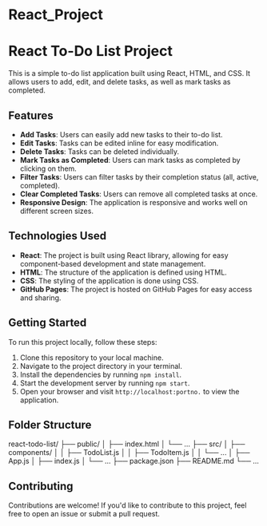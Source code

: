 # React_Project
# React To-Do List Project

This is a simple to-do list application built using React, HTML, and CSS. It allows users to add, edit, and delete tasks, as well as mark tasks as completed.

## Features

- **Add Tasks**: Users can easily add new tasks to their to-do list.
- **Edit Tasks**: Tasks can be edited inline for easy modification.
- **Delete Tasks**: Tasks can be deleted individually.
- **Mark Tasks as Completed**: Users can mark tasks as completed by clicking on them.
- **Filter Tasks**: Users can filter tasks by their completion status (all, active, completed).
- **Clear Completed Tasks**: Users can remove all completed tasks at once.
- **Responsive Design**: The application is responsive and works well on different screen sizes.

## Technologies Used

- **React**: The project is built using React library, allowing for easy component-based development and state management.
- **HTML**: The structure of the application is defined using HTML.
- **CSS**: The styling of the application is done using CSS.
- **GitHub Pages**: The project is hosted on GitHub Pages for easy access and sharing.

## Getting Started

To run this project locally, follow these steps:

1. Clone this repository to your local machine.
2. Navigate to the project directory in your terminal.
3. Install the dependencies by running `npm install`.
4. Start the development server by running `npm start`.
5. Open your browser and visit `http://localhost:portno.` to view the application.

## Folder Structure

react-todo-list/
├── public/
│ ├── index.html
│ └── ...
├── src/
│ ├── components/
│ │ ├── TodoList.js
│ │ ├── TodoItem.js
│ │ └── ...
│ ├── App.js
│ ├── index.js
│ └── ...
├── package.json
├── README.md
└── ...



## Contributing

Contributions are welcome! If you'd like to contribute to this project, feel free to open an issue or submit a pull request.



